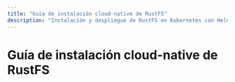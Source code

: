 ```yaml
---
title: "Guía de instalación cloud-native de RustFS"
description: "Instalación y despliegue de RustFS en Kubernetes con Helm Chart u Operator."
---
```


# Guía de instalación cloud-native de RustFS

